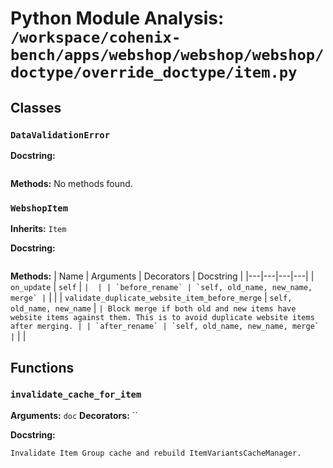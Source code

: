 # Python Module Analysis: `/workspace/cohenix-bench/apps/webshop/webshop/webshop/doctype/override_doctype/item.py`

## Classes

### `DataValidationError`


**Docstring:**
```

```

**Methods:**
No methods found.

### `WebshopItem`
**Inherits:** `Item`


**Docstring:**
```

```

**Methods:**
| Name | Arguments | Decorators | Docstring |
|---|---|---|---|
| `on_update` | `self` | `` |  |
| `before_rename` | `self, old_name, new_name, merge` | `` |  |
| `validate_duplicate_website_item_before_merge` | `self, old_name, new_name` | `` | Block merge if both old and new items have website items against them.
This is to avoid duplicate website items after merging. |
| `after_rename` | `self, old_name, new_name, merge` | `` |  |





## Functions

### `invalidate_cache_for_item`
**Arguments:** `doc`
**Decorators:** ``

**Docstring:**
```
Invalidate Item Group cache and rebuild ItemVariantsCacheManager.
```

